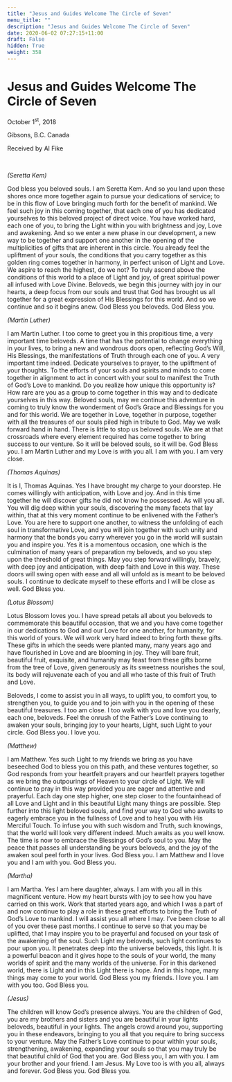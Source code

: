 ```yaml
---
title: "Jesus and Guides Welcome The Circle of Seven"
menu_title: ""
description: "Jesus and Guides Welcome The Circle of Seven"
date: 2020-06-02 07:27:15+11:00
draft: False
hidden: True
weight: 358
---
```

# Jesus and Guides Welcome The Circle of Seven

October 1<sup>st</sup>, 2018

Gibsons, B.C. Canada

Received by Al Fike

 

*(Seretta Kem)*

God bless you beloved souls. I am Seretta Kem. And so you land upon these shores once more together again to pursue your dedications of service; to be in this flow of Love bringing much forth for the benefit of mankind. We feel such joy in this coming together, that each one of you has dedicated yourselves to this beloved project of direct voice. You have worked hard, each one of you, to bring the Light within you with brightness and joy, Love and awakening. And so we enter a new phase in our development, a new way to be together and support one another in the opening of the multiplicities of gifts that are inherent in this circle. You already feel the upliftment of your souls, the conditions that you carry together as this golden ring comes together in harmony, in perfect unison of Light and Love. We aspire to reach the highest, do we not? To truly ascend above the conditions of this world to a place of Light and joy, of great spiritual power all infused with Love Divine. Beloveds, we begin this journey with joy in our hearts, a deep focus from our souls and trust that God has brought us all together for a great expression of His Blessings for this world. And so we continue and so it begins anew. God Bless you beloveds. God Bless you.

*(Martin Luther)*

I am Martin Luther. I too come to greet you in this propitious time, a very important time beloveds. A time that has the potential to change everything in your lives, to bring a new and wondrous doors open, reflecting God’s Will, His Blessings, the manifestations of Truth through each one of you. A very important time indeed. Dedicate yourselves to prayer, to the upliftment of your thoughts. To the efforts of your souls and spirits and minds to come together in alignment to act in concert with your soul to manifest the Truth of God’s Love to mankind. Do you realize how unique this opportunity is? How rare are you as a group to come together in this way and to dedicate yourselves in this way. Beloved souls, may we continue this adventure in coming to truly know the wonderment of God’s Grace and Blessings for you and for this world. We are together in Love, together in purpose, together with all the treasures of our souls piled high in tribute to God. May we walk forward hand in hand. There is little to stop us beloved souls. We are at that crossroads where every element required has come together to bring success to our venture. So it will be beloved souls, so it will be. God Bless you. I am Martin Luther and my Love is with you all. I am with you. I am very close.

*(Thomas Aquinas)*

It is I, Thomas Aquinas. Yes I have brought my charge to your doorstep. He comes willingly with anticipation, with Love and joy. And in this time together he will discover gifts he did not know he possessed. As will you all. You will dig deep within your souls, discovering the many facets that lay within, that at this very moment continue to be enlivened with the Father’s Love. You are here to support one another, to witness the unfolding of each soul in transformative Love, and you will join together with such unity and harmony that the bonds you carry wherever you go in the world will sustain you and inspire you. Yes it is a momentous occasion, one which is the culmination of many years of preparation my beloveds, and so you step upon the threshold of great things. May you step forward willingly, bravely, with deep joy and anticipation, with deep faith and Love in this way. These doors will swing open with ease and all will unfold as is meant to be beloved souls. I continue to dedicate myself to these efforts and I will be close as well. God Bless you.

*(Lotus Blossom)*

Lotus Blossom loves you. I have spread petals all about you beloveds to commemorate this beautiful occasion, that we and you have come together in our dedications to God and our Love for one another, for humanity, for this world of yours. We will work very hard indeed to bring forth these gifts. These gifts in which the seeds were planted many, many years ago and have flourished in Love and are blooming in joy. They will bare fruit, beautiful fruit, exquisite, and humanity may feast from these gifts borne from the tree of Love, given generously as its sweetness nourishes the soul, its body will rejuvenate each of you and all who taste of this fruit of Truth and Love. 

Beloveds, I come to assist you in all ways, to uplift you, to comfort you, to strengthen you, to guide you and to join with you in the opening of these beautiful treasures. I too am close. I too walk with you and love you dearly, each one, beloveds. Feel the onrush of the Father’s Love continuing to awaken your souls, bringing joy to your hearts, Light, such Light to your circle. God Bless you. I love you.

*(Matthew)*

I am Matthew. Yes such Light to my friends we bring as you have beseeched God to bless you on this path, and these ventures together, so God responds from your heartfelt prayers and our heartfelt prayers together as we bring the outpourings of Heaven to your circle of Light. We will continue to pray in this way provided you are eager and attentive and prayerful. Each day one step higher, one step closer to the fountainhead of all Love and Light and in this beautiful Light many things are possible. Step further into this light beloved souls, and find your way to God who awaits to eagerly embrace you in the fullness of Love and to heal you with His Merciful Touch. To infuse you with such wisdom and Truth, such knowings, that the world will look very different indeed. Much awaits as you well know. The time is now to embrace the Blessings of God’s soul to you. May the peace that passes all understanding be yours beloveds, and the joy of the awaken soul peel forth in your lives. God Bless you. I am Matthew and I love you and I am with you. God Bless you.

*(Martha)*

I am Martha. Yes I am here daughter, always. I am with you all in this magnificent venture. How my heart bursts with joy to see how you have carried on this work. Work that started years ago, and which I was a part of and now continue to play a role in these great efforts to bring the Truth of God’s Love to mankind. I will assist you all where I may. I’ve been close to all of you over these past months. I continue to serve so that you may be uplifted, that I may inspire you to be prayerful and focused on your task of the awakening of the soul. Such Light my beloveds, such light continues to pour upon you. It penetrates deep into the universe beloveds, this light. It is a powerful beacon and it gives hope to the souls of your world, the many worlds of spirit and the many worlds of the universe. For in this darkened world, there is Light and in this Light there is hope. And in this hope, many things may come to your world. God Bless you my friends. I love you. I am with you too. God Bless you.

*(Jesus)*

The children will know God’s presence always. You are the children of God, you are my brothers and sisters and you are beautiful in your lights beloveds, beautiful in your lights. The angels crowd around you, supporting you in these endeavors, bringing to you all that you require to bring success to your venture. May the Father’s Love continue to pour within your souls, strengthening, awakening, expanding your souls so that you may truly be that beautiful child of God that you are. God Bless you, I am with you. I am your brother and your friend. I am Jesus. My Love too is with you all, always and forever. God Bless you. God Bless you.
